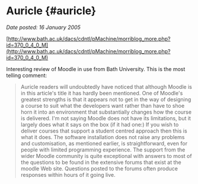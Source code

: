 # Auricle {#auricle}

_Date posted: 16 January 2005_

[http://www.bath.ac.uk/dacs/cdntl/pMachine/morriblog_more.php?id=370_0_4_0_M](http://www.bath.ac.uk/dacs/cdntl/pMachine/morriblog_more.php?id=370_0_4_0_M)

Interesting review of Moodle in use from Bath University. This is the most telling comment:

> Auricle readers will undoubtedly have noticed that although Moodle is in this article's title it has hardly been mentioned. One of Moodle's greatest strengths is that it appears not to get in the way of designing a course to suit what the developers want rather than have to shoe horn it into an environment that substantially changes how the course is delivered. I'm not saying Moodle does not have its limitations, but it largely does what it says on the box (if it had one:) If you wish to deliver courses that support a student centred approach then this is what it does. The software installation does not raise any problems and customisation, as mentioned earlier, is straightforward, even for people with limited programming experience. The support from the wider Moodle community is quite exceptional with answers to most of the questions to be found in the extensive forums that exist at the moodle Web site. Questions posted to the forums often produce responses within hours of it going live.